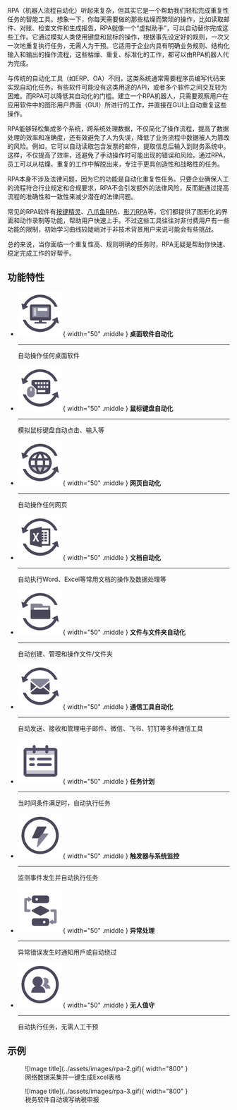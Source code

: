 RPA（机器人流程自动化）听起来复杂，但其实它是一个帮助我们轻松完成重复性任务的智能工具。想象一下，你每天需要做的那些枯燥而繁琐的操作，比如读取邮件、对账、检查文件和生成报告，RPA就像一个“虚拟助手”，可以自动替你完成这些工作。它通过模拟人类使用键盘和鼠标的操作，根据事先设定好的规则，一次又一次地重复执行任务，无需人为干预。它适用于企业内具有明确业务规则、结构化输入和输出的操作流程，这些枯燥、重复、标准化的工作，都可以由RPA机器人代为完成。

与传统的自动化工具（如ERP、OA）不同，这类系统通常需要程序员编写代码来实现自动化任务。有些软件可能没有这类用途的API，或者多个软件之间交互较为困难。而RPA可以降低其自动化的门槛。建立一个RPA机器人，只需要观察用户在应用软件中的图形用户界面（GUI）所进行的工作，并直接在GUI上自动重复这些操作。

RPA能够轻松集成多个系统，跨系统处理数据，不仅简化了操作流程，提高了数据处理的效率和准确度，还有效避免了人为失误，降低了业务流程中数据被人为篡改的风险。例如，它可以自动读取包含发票的邮件，提取信息后输入到财务系统中。这样，不仅提高了效率，还避免了手动操作时可能出现的错误和风险。通过RPA，员工可以从枯燥、重复的工作中解脱出来，专注于更具创造性和战略性的任务。

RPA本身不涉及法律问题，因为它的功能是自动化重复性任务。只要企业确保人工的流程符合行业规定和合规要求，RPA不会引发额外的法律风险，反而能通过提高流程的准确性和一致性来减少潜在的法律问题。

常见的RPA软件有[按键精灵](https://www.anjian.com/)、[八爪鱼RPA](https://rpa.bazhuayu.com/)、[影刀RPA](https://www.yingdao.com/)等，它们都提供了图形化的界面和动作录制等功能，帮助用户快速上手。不过这些工具往往对非付费用户有一些功能的限制，初始学习曲线较陡峭对于非技术背景用户来说可能会有些挑战。

总的来说，当你面临一个重复性高、规则明确的任务时，RPA无疑是帮助你快速、稳定完成工作的好帮手。

## 功能特性

<div class="grid cards" markdown>

-   ![](../assets/images/rpa-card-1.png){ width="50" .middle } __桌面软件自动化__

    ---

    自动操作任何桌面软件

-   ![](../assets/images/rpa-card-2.png){ width="50" .middle } __鼠标键盘自动化__

    ---

    模拟鼠标键盘自动点击、输入等


-   ![](../assets/images/rpa-card-3.png){ width="50" .middle } __网页自动化__

    ---

    自动操作任何网页

-   ![](../assets/images/rpa-card-4.png){ width="50" .middle } __文档自动化__

    ---

    自动执行Word、Excel等常用文档的操作及数据处理等

-   ![](../assets/images/rpa-card-5.png){ width="50" .middle } __文件与文件夹自动化__

    ---

    自动创建、管理和操作文件/文件夹

-   ![](../assets/images/rpa-card-6.png){ width="50" .middle } __通信工具自动化__

    ---

    自动发送、接收和管理电子邮件、微信、飞书、钉钉等多种通信工具

-   ![](../assets/images/rpa-card-7.png){ width="50" .middle } __任务计划__

    ---

    当时间条件满足时，自动执行任务

-   ![](../assets/images/rpa-card-8.png){ width="50" .middle } __触发器与系统监控__

    ---

    监测事件发生并自动执行任务

-   ![](../assets/images/rpa-card-9.png){ width="50" .middle } __异常处理__

    ---

    异常错误发生时通知用戶或自动绕过

-   ![](../assets/images/rpa-card-10.png){ width="50" .middle } __无人值守__

    ---

    自动执行任务，无需人工干预

</div>


## 示例

<figure markdown="span">
  ![Image title](../assets/images/rpa-2.gif){ width="800" }
  <figcaption>网络数据采集并一键生成Excel表格</figcaption>
</figure>

<figure markdown="span">
  ![Image title](../assets/images/rpa-3.gif){ width="800" }
  <figcaption>税务软件自动填写纳税申报</figcaption>
</figure>